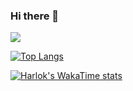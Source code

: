 ### Hi there 👋

<img src="https://github-readme-stats-git-master-curtismills-projects.vercel.app/api?username=curtismills&show_icons=true" />

[![Top Langs](https://github-readme-stats-git-master-curtismills-projects.vercel.app/api/top-langs/?username=curtismills&langs_count=12&layout=compact)](https://github.com/anuraghazra/github-readme-stats)

[![Harlok's WakaTime stats](https://github-readme-stats-git-master-curtismills-projects.vercel.app/api/wakatime?username=curtismills)](https://github.com/anuraghazra/github-readme-stats)

<!--
**CurtisMills/CurtisMills** is a ✨ _special_ ✨ repository because its `README.md` (this file) appears on your GitHub profile.

github-readme-stats-git-master-curtismills-projects.vercel.app
Here are some ideas to get you started:

- 🔭 I’m currently working on ...
- 🌱 I’m currently learning ...
- 👯 I’m looking to collaborate on ...
- 🤔 I’m looking for help with ...
- 💬 Ask me about ...
- 📫 How to reach me: ...
- 😄 Pronouns: ...
- ⚡ Fun fact: ...
-->
